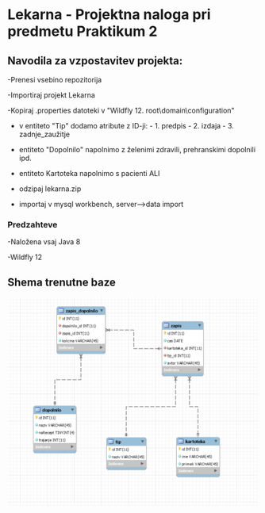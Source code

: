 # Lekarna - Projektna naloga pri predmetu Praktikum 2 



## Navodila za vzpostavitev projekta:
-Prenesi vsebino repozitorija

-Importiraj projekt Lekarna

-Kopiraj .properties datoteki v "Wildfly 12. root\domain\configuration"


* v entiteto "Tip" dodamo atribute z ID-ji: - 1. predpis
                                           - 2. izdaja
                                           - 3. zadnje_zaužitje
                                        
* entiteto "Dopolnilo" napolnimo z želenimi zdravili, prehranskimi dopolnili ipd.
* entiteto Kartoteka napolnimo s pacienti
ALI

* odzipaj lekarna.zip
* importaj v mysql workbench, server-->data import


### Predzahteve
-Naložena vsaj Java 8

-Wildfly 12


## Shema trenutne baze
![alt text](https://github.com/mesner1/Praktikum/blob/master/Baza.png)



